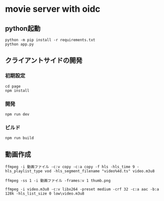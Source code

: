 # movie server with oidc

## python起動

```
python -m pip install -r requirements.txt
python app.py
```

## クライアントサイドの開発

### 初期設定
```
cd page
npm install
```

### 開発
```
npm run dev
```

### ビルド
```
npm run build
```

## 動画作成

```
ffmpeg -i 動画ファイル -c:v copy -c:a copy -f hls -hls_time 9 -hls_playlist_type vod -hls_segment_filename "video%4d.ts" video.m3u8
```

```
ffmpeg -ss 1 -i 動画ファイル -frames:v 1 thumb.png
```

```
ffmpeg -i video.m3u8 -c:v libx264 -preset medium -crf 32 -c:a aac -b:a 128k -hls_list_size 0 low\video.m3u8
```